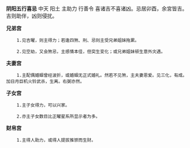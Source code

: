 **阴阳五行喜忌**
中天 阳土 主助力 行善令
喜诸吉不喜诸凶。忌居卯酉，余宮皆吉。
吉则助伴，凶则侵扰。

**兄弟宫**
```
    1.见吉曜，则主得力；若逢四煞、刑、忌则主受兄弟姐妹拖累。

    2.见空劫，又会煞忌，主感情本佳，但突生变化；或兄弟姐妹顿生意外灾遇。
```

**夫妻宫**
```
    1.主配偶婚姻曾经波折，或婚姻无正式婚礼。然若不见煞，主夫妻恩爱。见三化，有成。加日月巨机火铃武杀，生离。右弼亦然。
```

**子女宫**
```
    1.主子女得力，可以兴家。

    2.亦主子女数目比正曜星系所显示者为多。
```

**财帛宫**
```
    1.主得人助力，或得人提拔推崇而生财。
```
